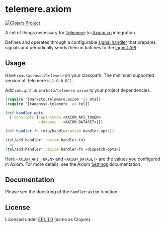 # telemere.axiom

[![Clojars Project](https://img.shields.io/clojars/v/com.github.marksto/telemere.axiom.svg)](https://clojars.org/com.github.marksto/telemere.axiom)

A set of things necessary for [Telemere](https://github.com/taoensso/telemere)-to-[Axiom.co](https://axiom.co) integration.

Defines and operates through a configurable [signal handler](https://github.com/taoensso/telemere/wiki/4-Handlers) that prepares signals and periodically sends them in batches to the [Ingest API](https://axiom.co/docs/send-data/ingest#ingest-api).

## Usage

Have `com.taoensso/telemere` on your classpath. The minimum supported version of Telemere is `1.0.0-RC1`.

Add `com.github.marksto/telemere.axiom` to your project dependencies.

```clojure
(require '[marksto.telemere.axiom :as mta])
(require '[taoensso.telemere :as tel])

(def handler-opts
  {:conn-opts {:api-token <AXIOM_API_TOKEN>
               :dataset   <AXIOM_DATASET>}})

(def handler-fn (mta/handler:axiom handler-opts))

(tel/add-handler! :axiom handler-fn)
; or
(tel/add-handler! :axiom handler-fn <dispatch-opts>)
```

Here `<AXIOM_API_TOKEN>` and `<AXIOM_DATASET>` are the values you configured in Axiom. For more details, see the Axiom [Settings](https://axiom.co/docs/reference/settings) documentation.

## Documentation

Please see the docstring of the `handler:axiom` function.

## License

Licensed under [EPL 1.0](LICENSE) (same as Clojure).
